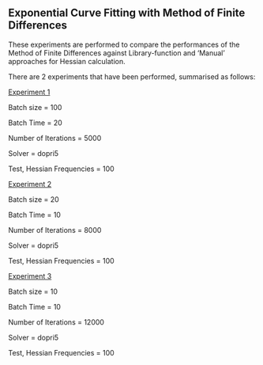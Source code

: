 ## Exponential Curve Fitting with Method of Finite Differences

These experiments are performed to compare the performances of the Method of Finite Differences against Library-function and ‘Manual’ approaches for Hessian calculation.

There are 2 experiments that have been performed, summarised as follows:

<ins>Experiment 1<ins>

Batch size = 100 

Batch Time = 20

Number of Iterations = 5000

Solver = dopri5

Test, Hessian Frequencies = 100

<ins>Experiment 2<ins>

Batch size = 20

Batch Time = 10

Number of Iterations = 8000

Solver = dopri5

Test, Hessian Frequencies = 100

<ins>Experiment 3<ins>

Batch size = 10

Batch Time = 10

Number of Iterations = 12000

Solver = dopri5

Test, Hessian Frequencies = 100
